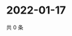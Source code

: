 # 2022-01-17

共 0 条

<!-- BEGIN WEIBO -->
<!-- 最后更新时间 Mon Jan 17 2022 13:07:13 GMT+0800 (China Standard Time) -->

<!-- END WEIBO -->
